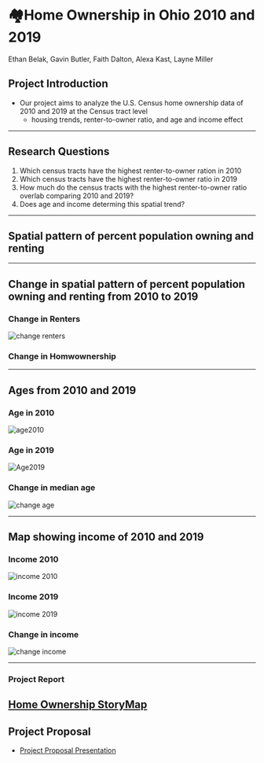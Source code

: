 # 🏘️Home Ownership in Ohio 2010 and 2019

Ethan Belak, Gavin Butler, Faith Dalton, Alexa Kast, Layne Miller

## Project Introduction
- Our project aims to analyze the U.S. Census home ownership data of 2010 and 2019 at the Census tract level
  - housing trends, renter-to-owner ratio, and age and income effect
---
## Research Questions
1) Which census tracts have the highest renter-to-owner ration in 2010
2) Which census tracts have the highest renter-to-owner ratio in 2019
3) How much do the census tracts with the highest renter-to-owner ratio overlab comparing 2010 and 2019?
4) Does age and income determing this spatial trend?
---
## Spatial pattern of percent population owning and renting
---
## Change in spatial pattern of percent population owning and renting from 2010 to 2019
### Change in Renters
![change renters](https://github.com/F-Dalton34/Ohio_Home_Ownership/blob/main/Maps/chginrenters.png)
### Change in Homwownership

---
## Ages from 2010 and 2019
### Age in 2010
![age2010](https://github.com/F-Dalton34/Ohio_Home_Ownership/blob/main/Maps/Median%20Age%202010.png)
### Age in 2019
![Age2019](https://github.com/F-Dalton34/Ohio_Home_Ownership/blob/main/Maps/Age2019.png)
### Change in median age
![change age](https://github.com/F-Dalton34/Ohio_Home_Ownership/blob/main/Maps/chngeage.png)

---
## Map showing income of 2010 and 2019
### Income 2010 
![income 2010](https://github.com/F-Dalton34/Ohio_Home_Ownership/blob/main/Maps/Median%20Income%202010.png)
### Income 2019
![income 2019](https://github.com/F-Dalton34/Ohio_Home_Ownership/blob/main/Maps/Median%20Income%202019.png)
### Change in income
![change income](https://github.com/F-Dalton34/Ohio_Home_Ownership/blob/main/Maps/Chgincome.png)

---
### Project Report
[Home Ownership StoryMap](https://storymaps.arcgis.com/stories/09f2db7b25db4c22adb9658aea1d3e67)
---
## Project Proposal
- [Project Proposal Presentation](https://docs.google.com/presentation/d/1uJ9hqHD612bhaDIPcPO1kKyDgwzjOcfPcvZl1YjjjrQ/edit?usp=sharing)


